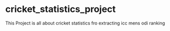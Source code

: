 # cricket_statistics_project
This Project is all about cricket statistics fro extracting icc mens odi ranking
